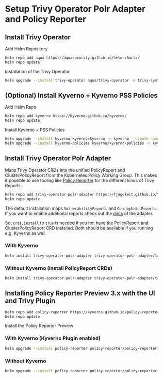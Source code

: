 # Setup Trivy Operator Polr Adapter and Policy Reporter

## Install Trivy Operator

Add Helm Repository

```bash
helm repo add aqua https://aquasecurity.github.io/helm-charts/
helm repo update
```

Installation of the Trivy Operator

```bash
helm upgrade --install trivy-operator aqua/trivy-operator -n trivy-system --create-namespace --set="trivy.ignoreUnfixed=true"
```

## (Optional) Install Kyverno + Kyverno PSS Policies

Add Helm Repo

```bash
helm repo add kyverno https://kyverno.github.io/kyverno/
helm repo update
```

Install Kyverno + PSS Policies

```bash
helm upgrade --install kyverno kyverno/kyverno -n kyverno --create-namespace
helm upgrade --install kyverno-policies kyverno/kyverno-policies -n kyverno --create-namespace --set podSecurityStandard=restricted
```

## Install Trivy Operator Polr Adapter

Maps Trivy Operator CRDs into the unified PolicyReport and ClusterPolicyReport from the Kubernetes Policy Working Group. This makes it possible to use tooling like [Policy Reporter](https://github.com/kyverno/policy-reporter) for the different kinds of Trivy Reports.

```bash
helm repo add trivy-operator-polr-adapter https://fjogeleit.github.io/trivy-operator-polr-adapter
helm repo update
```

The default installation maps `VulnerabilityReports` and `ConfigAuditReports`. If you want to enable additional reports check out the [docs](https://github.com/fjogeleit/trivy-operator-polr-adapter) of the adapter.

Set `crds.install` to `true` is needed if you not have the PolicyReport and ClusterPolicyReport CRD installed. Both should be available if you running e.g. Kyverno as well.

### With Kyverno

```bash
helm install trivy-operator-polr-adapter trivy-operator-polr-adapter/trivy-operator-polr-adapter -n trivy-system
```

### Without Kyverno (install PolicyReport CRDs)

```bash
helm install trivy-operator-polr-adapter trivy-operator-polr-adapter/trivy-operator-polr-adapter --set crds.install=true -n trivy-system
```

## Installing Policy Reporter Preview 3.x with the UI and Trivy Plugin

```bash
helm repo add policy-reporter https://kyverno.github.io/policy-reporter
helm repo update
```

Install the Policy Reporter Preview

### With Kyverno (Kyverno Plugin enabled)

```bash
helm upgrade --install policy-reporter policy-reporter/policy-reporter-preview --create-namespace -n policy-reporter --devel --set ui.enabled=true --set trivy-plugin.enabled=true --set kyverno-plugin.enabled=true
```

### Without Kyverno

```bash
helm upgrade --install policy-reporter policy-reporter/policy-reporter-preview --create-namespace -n policy-reporter --devel --set ui.enabled=true --set trivy-plugin.enabled=true
```